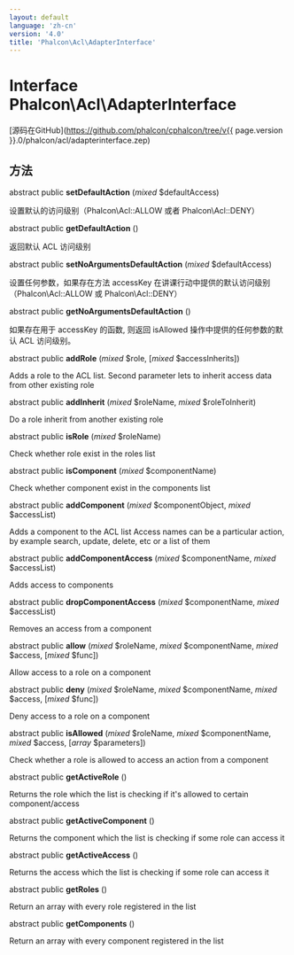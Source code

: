 ```yaml
---
layout: default
language: 'zh-cn'
version: '4.0'
title: 'Phalcon\Acl\AdapterInterface'
---
```


# Interface **Phalcon\Acl\AdapterInterface**

[源码在GitHub](https://github.com/phalcon/cphalcon/tree/v{{ page.version }}.0/phalcon/acl/adapterinterface.zep)

## 方法

abstract public **setDefaultAction** (*mixed* $defaultAccess)

设置默认的访问级别（Phalcon\Acl::ALLOW 或者 Phalcon\Acl::DENY）

abstract public **getDefaultAction** ()

返回默认 ACL 访问级别

abstract public **setNoArgumentsDefaultAction** (*mixed* $defaultAccess)

设置任何参数，如果存在方法 accessKey 在讲课行动中提供的默认访问级别 （Phalcon\\Acl::ALLOW 或 Phalcon\\Acl::DENY）

abstract public **getNoArgumentsDefaultAction** ()

如果存在用于 accessKey 的函数, 则返回 isAllowed 操作中提供的任何参数的默认 ACL 访问级别。

abstract public **addRole** (*mixed* $role, [*mixed* $accessInherits])

Adds a role to the ACL list. Second parameter lets to inherit access data from other existing role

abstract public **addInherit** (*mixed* $roleName, *mixed* $roleToInherit)

Do a role inherit from another existing role

abstract public **isRole** (*mixed* $roleName)

Check whether role exist in the roles list

abstract public **isComponent** (*mixed* $componentName)

Check whether component exist in the components list

abstract public **addComponent** (*mixed* $componentObject, *mixed* $accessList)

Adds a component to the ACL list Access names can be a particular action, by example search, update, delete, etc or a list of them

abstract public **addComponentAccess** (*mixed* $componentName, *mixed* $accessList)

Adds access to components

abstract public **dropComponentAccess** (*mixed* $componentName, *mixed* $accessList)

Removes an access from a component

abstract public **allow** (*mixed* $roleName, *mixed* $componentName, *mixed* $access, [*mixed* $func])

Allow access to a role on a component

abstract public **deny** (*mixed* $roleName, *mixed* $componentName, *mixed* $access, [*mixed* $func])

Deny access to a role on a component

abstract public **isAllowed** (*mixed* $roleName, *mixed* $componentName, *mixed* $access, [*array* $parameters])

Check whether a role is allowed to access an action from a component

abstract public **getActiveRole** ()

Returns the role which the list is checking if it's allowed to certain component/access

abstract public **getActiveComponent** ()

Returns the component which the list is checking if some role can access it

abstract public **getActiveAccess** ()

Returns the access which the list is checking if some role can access it

abstract public **getRoles** ()

Return an array with every role registered in the list

abstract public **getComponents** ()

Return an array with every component registered in the list